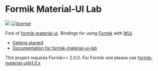# Formik Material-UI Lab

![](https://github.com/mercantile/formik-material-ui/workflows/Build%20formik-material-ui-lab/badge.svg)
[![license](https://badgen.now.sh/badge/license/MIT)](./LICENSE)

Fork of [formik-material-ui](https://github.com/stackworx/formik-material-ui). Bindings for using [Formik](https://github.com/jaredpalmer/formik) with [MUI](https://mui.com/).

- [Getting started](https://github.com/mercantile/formik-material-ui/blob/next/docs/docs/guide/getting-started.md)
- [Documentation for formik-material-ui-lab](https://github.com/mercantile/formik-material-ui/blob/next/docs/docs/api/material-ui-lab.md)

This project requires Formik>= 2.0.0. For Formik one please use formik-material-ui@1.0.x
